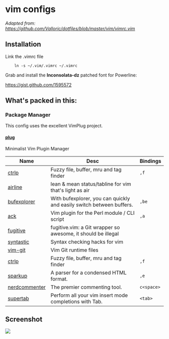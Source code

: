 # vim configs

 *Adapted from: https://github.com/Valloric/dotfiles/blob/master/vim/vimrc.vim*
 

## Installation

Link the .vimrc file

		ln -s ~/.vim/.vimrc ~/.vimrc


Grab and install the **Inconsolata-dz** patched font for Powerline:

<https://gist.github.com/1595572>

## What's packed in this:

### Package Manager
This config uses the excellent VimPlug project.

#### [plug](https://github.com/junegunn/vim-plug)
Minimalist Vim Plugin Manager


Name	     |  Desc                                       | Bindings
------------ | ------------------------------------------- | ------------
[ctrlp](https://github.com/kien/ctrlp.vim) | Fuzzy file, buffer, mru and tag finder | `,f`
[airline](https://github.com/bling/vim-airline) | lean & mean status/tabline for vim that's light as air |
[bufexplorer](https://github.com/c9s/bufexplorer) | With bufexplorer, you can quickly and easily switch between buffers. | `,be`
[ack](https://github.com/mileszs/ack.vim) | Vim plugin for the Perl module / CLI script | `,a`
[fugitive](https://github.com/tpope/vim-fugitive) | fugitive.vim: a Git wrapper so awesome, it should be illegal
[syntastic](https://github.com/scrooloose/syntastic) | Syntax checking hacks for vim
[vim-git](https://github.com/tpope/vim-git) | Vim Git runtime files
[ctrlp](https://github.com/kien/ctrlp.vim) | Fuzzy file, buffer, mru and tag finder | `,f`
[sparkup](https://github.com/rstacruz/sparkup) | A parser for a condensed HTML format. | `,e`
[nerdcommenter](https://github.com/scrooloose/nerdcommenter) | The premier commenting tool. | `c<space>`
[supertab](https://github.com/ervandew/supertab) | Perform all your vim insert mode completions with Tab. | `<tab>`

## Screenshot

![](https://camo.githubusercontent.com/0a75a0a79e9255a99478bd7cd70b60af6d13217b/687474703a2f2f692e696d6775722e636f6d2f634d63706e434c2e706e67)
